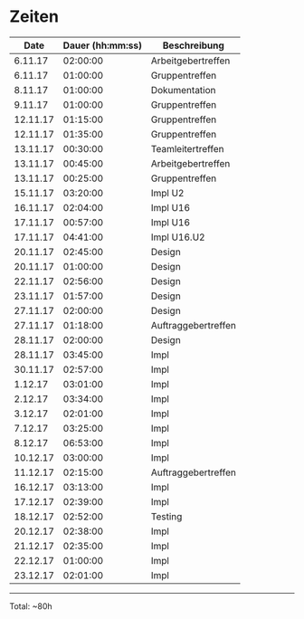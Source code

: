 # Zeiten

Date|Dauer (hh:mm:ss)|Beschreibung
-|-|-
6.11.17|02:00:00|Arbeitgebertreffen
6.11.17|01:00:00|Gruppentreffen
8.11.17|01:00:00|Dokumentation
9.11.17|01:00:00|Gruppentreffen
12.11.17|01:15:00|Gruppentreffen
12.11.17|01:35:00|Gruppentreffen
13.11.17|00:30:00|Teamleitertreffen
13.11.17|00:45:00|Arbeitgebertreffen
13.11.17|00:25:00|Gruppentreffen
15.11.17|03:20:00|Impl U2
16.11.17|02:04:00|Impl U16
17.11.17|00:57:00|Impl U16
17.11.17|04:41:00|Impl U16.U2
20.11.17|02:45:00|Design
20.11.17|01:00:00|Design
22.11.17|02:56:00|Design
23.11.17|01:57:00|Design
27.11.17|02:00:00|Design
27.11.17|01:18:00|Auftraggebertreffen
28.11.17|02:00:00|Design
28.11.17|03:45:00|Impl
30.11.17|02:57:00|Impl
1.12.17|03:01:00|Impl
2.12.17|03:34:00|Impl
3.12.17|02:01:00|Impl
7.12.17|03:25:00|Impl
8.12.17|06:53:00|Impl
10.12.17|03:00:00|Impl
11.12.17|02:15:00|Auftraggebertreffen
16.12.17|03:13:00|Impl
17.12.17|02:39:00|Impl
18.12.17|02:52:00|Testing
20.12.17|02:38:00|Impl
21.12.17|02:35:00|Impl
22.12.17|01:00:00|Impl
23.12.17|02:01:00|Impl
---
Total: ~80h
